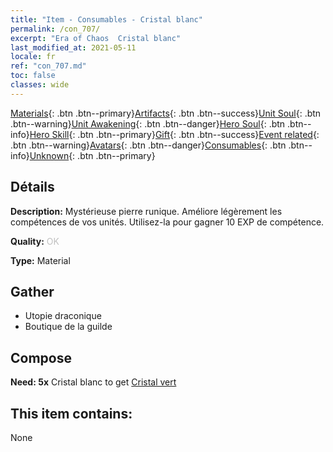 ```yaml
---
title: "Item - Consumables - Cristal blanc"
permalink: /con_707/
excerpt: "Era of Chaos  Cristal blanc"
last_modified_at: 2021-05-11
locale: fr
ref: "con_707.md"
toc: false
classes: wide
---
```

 [Materials](/ItemsFR/){: .btn .btn--primary}[Artifacts](/ItemsFR/Artifacts/){: .btn .btn--success}[Unit Soul](/ItemsFR/UnitSoul/){: .btn .btn--warning}[Unit Awakening](/ItemsFR/UnitAwakening/){: .btn .btn--danger}[Hero Soul](/ItemsFR/HeroSoul/){: .btn .btn--info}[Hero Skill](/ItemsFR/HeroSkill/){: .btn .btn--primary}[Gift](/ItemsFR/Gift/){: .btn .btn--success}[Event related](/ItemsFR/Events/){: .btn .btn--warning}[Avatars](/ItemsFR/Avatars/){: .btn .btn--danger}[Consumables](/ItemsFR/Consumables/){: .btn .btn--info}[Unknown](/ItemsFR/Unknown/){: .btn .btn--primary}

## Détails
 **Description:** Mystérieuse pierre runique. Améliore légèrement les compétences de vos unités. Utilisez-la pour gagner 10 EXP de compétence.

 **Quality:** <span style="color: #C0C0C0">OK</span>

 **Type:** Material

## Gather

*    Utopie draconique 
*    Boutique de la guilde 

## Compose

 **Need: 5x** Cristal blanc to get [Cristal vert](/ItemsFR/con_711/)

## This item contains:

  None

